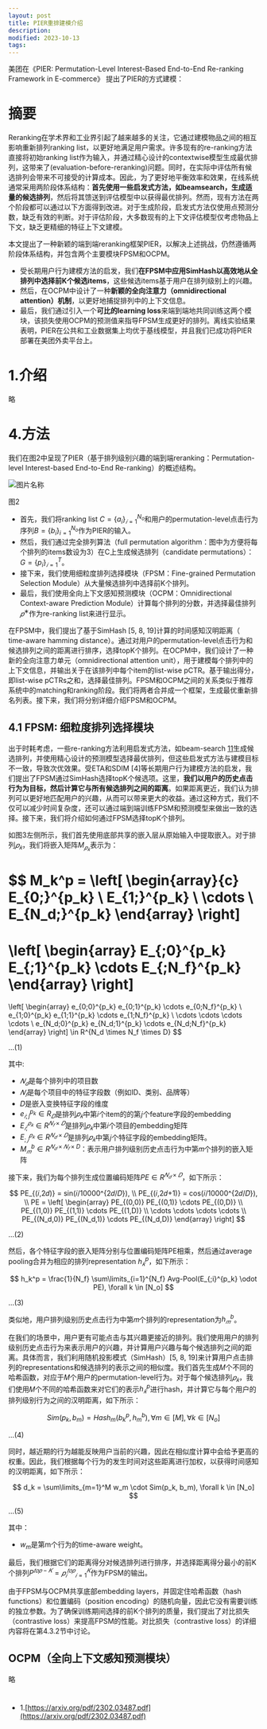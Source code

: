 ```yaml
---
layout: post
title: PIER重排建模介绍
description: 
modified: 2023-10-13
tags: 
---
```


美团在《PIER: Permutation-Level Interest-Based End-to-End Re-ranking
Framework in E-commerce》 提出了PIER的方式建模：

# 摘要

Reranking在学术界和工业界引起了越来越多的关注，它通过建模物品之间的相互影响重新排列ranking list，以更好地满足用户需求。许多现有的re-ranking方法直接将初始ranking list作为输入，并通过精心设计的contextwise模型生成最优排列，这带来了(evaluation-before-reranking)问题。同时，在实际中评估所有候选排列会带来不可接受的计算成本。因此，为了更好地平衡效率和效果，在线系统通常采用两阶段体系结构：**首先使用一些启发式方法，如beamsearch，生成适量的候选排列**，然后将其馈送到评估模型中以获得最优排列。然而，现有方法在两个阶段都可以通过以下方面得到改进。对于生成阶段，启发式方法仅使用点预测分数，缺乏有效的判断。对于评估阶段，大多数现有的上下文评估模型仅考虑物品上下文，缺乏更精细的特征上下文建模。

本文提出了一种新颖的端到端reranking框架PIER，以解决上述挑战，仍然遵循两阶段体系结构，并包含两个主要模块FPSM和OCPM。

- 受长期用户行为建模方法的启发，我们**在FPSM中应用SimHash以高效地从全排列中选择前K个候选items**，这些候选items基于用户在排列级别上的兴趣。
- 然后，在OCPM中设计了一种**新颖的全向注意力（omnidirectional attention）机制**，以更好地捕捉排列中的上下文信息。
- 最后，我们通过引入一个**可比的learning loss**来端到端地共同训练这两个模块，该损失使用OCPM的预测值来指导FPSM生成更好的排列。离线实验结果表明，PIER在公共和工业数据集上均优于基线模型，并且我们已成功将PIER部署在美团外卖平台上。

# 1.介绍

略

# 4.方法

我们在图2中呈现了PIER（基于排列级别兴趣的端到端reranking：Permutation-level
Interest-based End-to-End Re-ranking）的概述结构。


<img alt="图片名称" src="https://picabstract-preview-ftn.weiyun.com/ftn_pic_abs_v3/610b40636ed111d8ca41cb3c9f7ed5228d0e11f479616c1d7455756674afda32f903ea26b27145c7f5aa8d5260191274?pictype=scale&amp;from=30113&amp;version=3.3.3.3&amp;fname=2.jpg&amp;size=750">

图2

- 首先，我们将ranking list $C = \lbrace a_i \rbrace_{𝑖=1}^{N_o}$和用户的permutation-level点击行为序列$B = \lbrace b_i \rbrace_{i=1}^{N_o}$作为PIER的输入。
- 然后，我们通过完全排列算法（full permutation algorithm：图中为方便将每个排列的items数设为3）在C上生成候选排列（candidate permutations）：$G = \lbrace p_i \rbrace_{𝑖=1}^T$。
- 接下来，我们使用细粒度排列选择模块（FPSM：Fine-grained Permutation Selection Module）从大量候选排列中选择前K个排列。
- 最后，我们使用全向上下文感知预测模块（OCPM：Omnidirectional Context-aware Prediction Module）计算每个排列的分数，并选择最佳排列$𝑝^∗$作为re-ranking list来进行显示。

在FPSM中，我们提出了基于SimHash [5, 8, 19]计算的时间感知汉明距离（ time-aware hamming distance）。通过对用户的permutation-level点击行为和候选排列之间的距离进行排序，选择topK个排列。在OCPM中，我们设计了一种新的全向注意力单元（omnidirectional attention unit），用于建模每个排列中的上下文信息，并输出关于在该排列中每个item的list-wise pCTR。基于输出得分，即list-wise pCTRs之和，选择最佳排列。FPSM和OCPM之间的关系类似于推荐系统中的matching和ranking阶段。我们将两者合并成一个框架，生成最优重新排名列表。接下来，我们将分别详细介绍FPSM和OCPM。

## 4.1 FPSM: 细粒度排列选择模块

出于时耗考虑，一些re-ranking方法利用启发式方法，如beam-search [11](PRS)生成候选排列，并使用精心设计的预测模型选择最优排列，但这些启发式方法与建模目标不一致，导致次优效果。受ETA和SDIM [4]等长期用户行为建模方法的启发，我们提出了FPSM通过SimHash选择topK个候选项。这里，**我们以用户的历史点击行为为目标，然后计算它与所有候选排列之间的距离**。如果距离更近，我们认为排列可以更好地匹配用户的兴趣，从而可以带来更大的收益。通过这种方式，我们不仅可以减少时间复杂度，还可以通过端到端训练FPSM和预测模型来做出一致的选择。接下来，我们将介绍如何通过FPSM选择topK个排列。


如图3左侧所示，我们首先使用底部共享的嵌入层从原始输入中提取嵌入。对于排列$𝑝_𝑘$，我们将嵌入矩阵$M_{𝑝_𝑘}$表示为：

$$
M_k^p = \left[
\begin{array}{c}
  E_{0;}^{p_k} \\
  E_{1;}^{p_k} \\
  \cdots \\
  E_{N_d;}^{p_k}
\end{array}
\right]
= 
\left[
\begin{array}
E_{;0}^{p_k} E_{;1}^{p_k} \cdots E_{;N_f}^{p_k} 
\end{array}
\right]
= 
\left[
\begin{array}
e_{0;0}^{p_k} e_{0;1}^{p_k} \cdots e_{0;N_f}^{p_k} \\
e_{1;0}^{p_k} e_{1;1}^{p_k} \cdots e_{1;N_f}^{p_k} \\
\cdots \cdots \cdots \cdots \\
e_{N_d;0}^{p_k} e_{N_d;1}^{p_k} \cdots e_{N_d;N_f}^{p_k} 
\end{array}
\right] \in R^{N_d \times N_f \times D}
$$

...(1)

其中:

- $𝑁_𝑑$是每个排列中的项目数
- $𝑁_𝑓$是每个项目中的特征字段数（例如ID、类别、品牌等）
- 𝐷是嵌入变换特征字段的维度
- $e_{𝑖;j}^{p_k} \in R_𝐷$是排列$𝑝_𝑘$中第𝑖个item的的第𝑗个feature字段的embedding
- $E_{𝑖;}^{𝑝_𝑘} \in R^{𝑁_𝑓 × 𝐷}$是排列$𝑝_𝑘$中第𝑖个项目的embedding矩阵
- $E_{;𝑗}^{𝑝_𝑘} \in R^{𝑁_𝑑 × 𝐷}$是排列$𝑝_𝑘$中第𝑗个特征字段的embedding矩阵。
- $M_𝑚^b \in R^{𝑁_𝑑 \times 𝑁_𝑓 \times D}$：表示用户排列级别历史点击行为中第𝑚个排列的嵌入矩阵

接下来，我们为每个排列生成位置编码矩阵$PE \in R^{𝑁_𝑑 \times 𝐷}$，如下所示：

$$
PE_{(𝑖,2𝑑)} = sin(𝑖/10000^{2𝑑/𝐷}), \\
PE_{(𝑖,2𝑑+1)} = cos(𝑖/10000^{2𝑑/𝐷}), \\
PE = \left[
\begin{array}
PE_{(0,0)} PE_{(0,1)} \cdots PE_{(0,D)} \\
PE_{(1,0)} PE_{(1,1)} \cdots PE_{(1,D)} \\
\cdots \cdots \cdots \cdots \\
PE_{(N_d,0)} PE_{(N_d,1)} \cdots PE_{(N_d,D)} 
\end{array}
\right]
$$

...(2)

然后，各个特征字段的嵌入矩阵分别与位置编码矩阵PE相乘，然后通过average pooling合并为相应的排列representation $h_𝑘^p$，如下所示：

$$
h_k^p = \frac{1}{N_f} \sum\limits_{i=1}^{N_f} Avg-Pool(E_{;i}^{p_k} \odot PE), \forall k \in [N_o]
$$

...(3)

类似地，用户排列级别历史点击行为中第𝑚个排列的representation为$h_𝑚^b$。

在我们的场景中，用户更有可能点击与其兴趣更接近的排列。我们使用用户的排列级别历史点击行为来表示用户的兴趣，并计算用户兴趣与每个候选排列之间的距离。具体而言，我们利用随机投影模式（SimHash）[5, 8, 19]来计算用户点击排列的representations和候选排列的表示之间的相似度。我们首先生成𝑀个不同的哈希函数，对应于𝑀个用户的permutation-level行为。对于每个候选排列$𝑝_𝑘$，我们使用𝑀个不同的哈希函数来对它们的表示$h_𝑘^p$进行hash，并计算它与每个用户的排列级别行为之间的汉明距离，如下所示：

$$
Sim(p_k, b_m) = Hash_m(b_k^p, h_m^b), \forall m \in [M], \forall k \in [N_o]
$$

...(4)

同时，越近期的行为越能反映用户当前的兴趣，因此在相似度计算中会给予更高的权重。因此，我们根据每个行为的发生时间对这些距离进行加权，以获得时间感知的汉明距离，如下所示：


$$
d_k = \sum\limits_{m=1}^M w_m \cdot Sim(p_k, b_m), \forall k \in [N_o]
$$

...(5)

其中：

- $w_m$是第m个行为的time-aware weight。

最后，我们根据它们的距离得分对候选排列进行排序，并选择距离得分最小的前K个排列$P^{𝑡𝑜𝑝−𝐾} = {𝑝_𝑖^{𝑡𝑜𝑝}}_{𝑖=1}^𝐾$作为FPSM的输出。

由于FPSM与OCPM共享底部embedding layers，并固定住哈希函数（hash functions）和位置编码（position encoding）的随机向量，因此它没有需要训练的独立参数。为了确保训练期间选择的前K个排列的质量，我们提出了对比损失（contrastive loss）来提高FPSM的性能。对比损失（contrastive loss）的详细内容将在第4.3.2节中讨论。

## OCPM（全向上下文感知预测模块）

略

# 

- 1.[https://arxiv.org/pdf/2302.03487.pdf](https://arxiv.org/pdf/2302.03487.pdf)